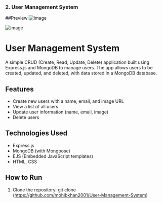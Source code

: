 
### **2. User Management System**
##Preview
![image](https://github.com/user-attachments/assets/d97b5733-5697-44bd-94d4-5606dda0d414)

![image](https://github.com/user-attachments/assets/51c33318-853c-4f80-9fb2-f513971dc54e)

# User Management System

A simple CRUD (Create, Read, Update, Delete) application built using Express.js and MongoDB to manage users. The app allows users to be created, updated, and deleted, with data stored in a MongoDB database.

## Features
- Create new users with a name, email, and image URL
- View a list of all users
- Update user information (name, email, image)
- Delete users

## Technologies Used
- Express.js
- MongoDB (with Mongoose)
- EJS (Embedded JavaScript templates)
- HTML, CSS

## How to Run
1. Clone the repository:
   git clone (https://github.com/mohibkhan2001/User-Management-System)
